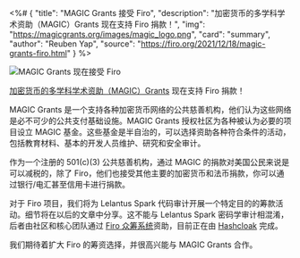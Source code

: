 <%# {
  "title": "MAGIC Grants 接受 Firo",
  "description": "加密货币的多学科学术资助（MAGIC）Grants 现在支持 Firo 捐款！",
  "img": "https://magicgrants.org/images/magic_logo.png",
  "card": "summary",
  "author": "Reuben Yap",
  "source": "https://firo.org/2021/12/18/magic-grants-firo.html"
} %>

![MAGIC Grants 现在接受 Firo](https://firo.org/blog/assets/day-3-magic-and-firo.png)

[加密货币的多学科学术资助（MAGIC）Grants](https://magicgrants.org/) 现在支持 Firo 捐款！

MAGIC Grants 是一个支持各种加密货币网络的公共慈善机构，他们认为这些网络是必不可少的公共支付基础设施。MAGIC Grants 授权社区为各种被认为必要的项目设立 MAGIC 基金。这些基金是半自治的，可以选择资助各种符合条件的活动，包括教育材料、基本的开发人员维护、研究和安全审计。

作为一个注册的 501(c)(3) 公共慈善机构，通过 MAGIC 的捐款对美国公民来说是可以减税的，除了 Firo，他们也接受其他主要的加密货币和法币捐款，你可以通过银行/电汇甚至信用卡进行捐款。

对于 Firo 项目，我们将为 Lelantus Spark 代码审计开展一个特定目的的筹款活动。细节将在以后的文章中分享。这不能与 Lelantus Spark 密码学审计相混淆，后者由社区和核心团队通过 [Firo 众筹系统](https://fcs.firo.org/)资助，目前正在由 [Hashcloak](https://hashcloak.com/) 完成。

我们期待着扩大 Firo 的筹资选择，并很高兴能与 MAGIC Grants 合作。
